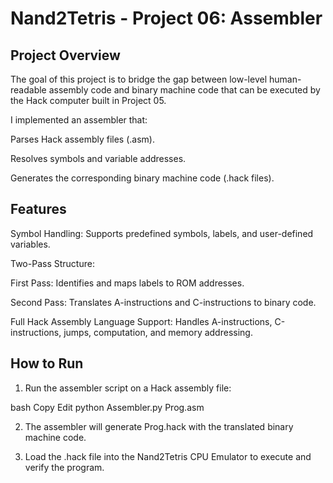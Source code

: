 # Nand2Tetris - Project 06: Assembler
## Project Overview
The goal of this project is to bridge the gap between low-level human-readable assembly code and binary machine code that can be executed by the Hack computer built in Project 05.

I implemented an assembler that:

Parses Hack assembly files (.asm).

Resolves symbols and variable addresses.

Generates the corresponding binary machine code (.hack files).

## Features
Symbol Handling: Supports predefined symbols, labels, and user-defined variables.

Two-Pass Structure:

First Pass: Identifies and maps labels to ROM addresses.

Second Pass: Translates A-instructions and C-instructions to binary code.

Full Hack Assembly Language Support: Handles A-instructions, C-instructions, jumps, computation, and memory addressing.

## How to Run
1. Run the assembler script on a Hack assembly file:

bash
Copy
Edit
python Assembler.py Prog.asm

2. The assembler will generate Prog.hack with the translated binary machine code.

3. Load the .hack file into the Nand2Tetris CPU Emulator to execute and verify the program.


